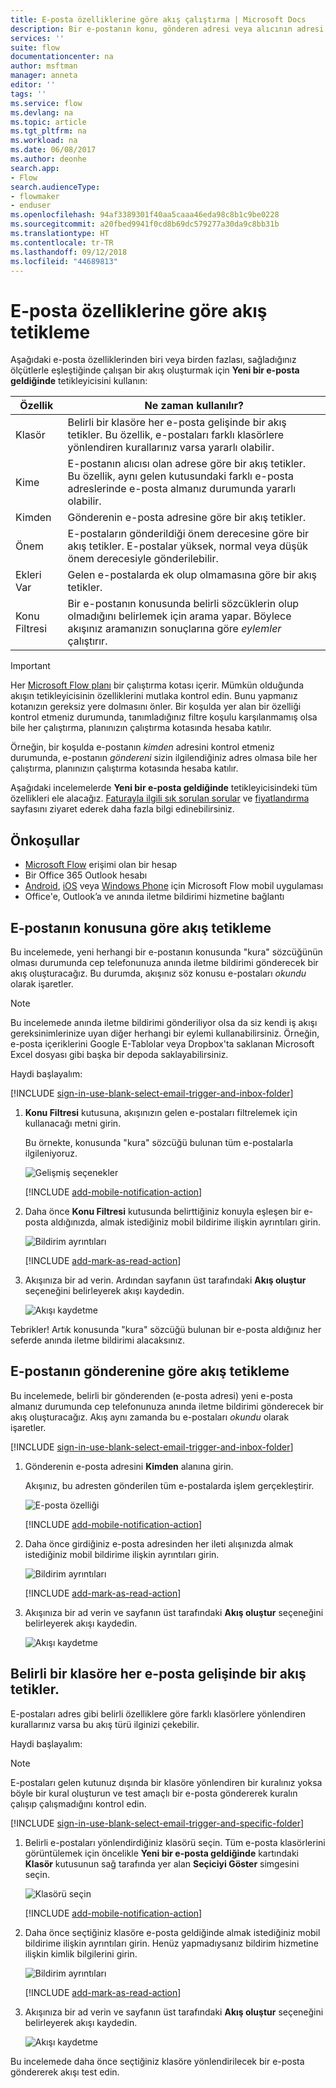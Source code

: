 ```yaml
---
title: E-posta özelliklerine göre akış çalıştırma | Microsoft Docs
description: Bir e-postanın konu, gönderen adresi veya alıcının adresi gibi özelliklerine göre bir akış başlatın.
services: ''
suite: flow
documentationcenter: na
author: msftman
manager: anneta
editor: ''
tags: ''
ms.service: flow
ms.devlang: na
ms.topic: article
ms.tgt_pltfrm: na
ms.workload: na
ms.date: 06/08/2017
ms.author: deonhe
search.app:
- Flow
search.audienceType:
- flowmaker
- enduser
ms.openlocfilehash: 94af3389301f40aa5caaa46eda98c8b1c9be0228
ms.sourcegitcommit: a20fbed9941f0cd8b69dc579277a30da9c8bb31b
ms.translationtype: HT
ms.contentlocale: tr-TR
ms.lasthandoff: 09/12/2018
ms.locfileid: "44689813"
---
```

# <a name="trigger-a-flow-based-on-email-properties"></a>E-posta özelliklerine göre akış tetikleme
Aşağıdaki e-posta özelliklerinden biri veya birden fazlası, sağladığınız ölçütlerle eşleştiğinde çalışan bir akış oluşturmak için **Yeni bir e-posta geldiğinde** tetikleyicisini kullanın:

| Özellik | Ne zaman kullanılır? |
| --- | --- |
| Klasör |Belirli bir klasöre her e-posta gelişinde bir akış tetikler. Bu özellik, e-postaları farklı klasörlere yönlendiren kurallarınız varsa yararlı olabilir. |
| Kime |E-postanın alıcısı olan adrese göre bir akış tetikler. Bu özellik, aynı gelen kutusundaki farklı e-posta adreslerinde e-posta almanız durumunda yararlı olabilir. |
| Kimden |Gönderenin e-posta adresine göre bir akış tetikler. |
| Önem |E-postaların gönderildiği önem derecesine göre bir akış tetikler. E-postalar yüksek, normal veya düşük önem derecesiyle gönderilebilir. |
| Ekleri Var |Gelen e-postalarda ek olup olmamasına göre bir akış tetikler. |
| Konu Filtresi |Bir e-postanın konusunda belirli sözcüklerin olup olmadığını belirlemek için arama yapar. Böylece akışınız aramanızın sonuçlarına göre *eylemler* çalıştırır. |

> [!IMPORTANT]
> Her [Microsoft Flow planı](https://flow.microsoft.com/pricing/) bir çalıştırma kotası içerir. Mümkün olduğunda akışın tetikleyicisinin özelliklerini mutlaka kontrol edin. Bunu yapmanız kotanızın gereksiz yere dolmasını önler. Bir koşulda yer alan bir özelliği kontrol etmeniz durumunda, tanımladığınız filtre koşulu karşılanmamış olsa bile her çalıştırma, planınızın çalıştırma kotasında hesaba katılır. 

Örneğin, bir koşulda e-postanın *kimden* adresini kontrol etmeniz durumunda, e-postanın *göndereni* sizin ilgilendiğiniz adres olmasa bile her çalıştırma, planınızın çalıştırma kotasında hesaba katılır.
> 
> 

Aşağıdaki incelemelerde **Yeni bir e-posta geldiğinde** tetikleyicisindeki tüm özellikleri ele alacağız. [Faturayla ilgili sık sorulan sorular](billing-questions.md#what-counts-as-a-run) ve [fiyatlandırma](https://ms.flow.microsoft.com/pricing/) sayfasını ziyaret ederek daha fazla bilgi edinebilirsiniz.

## <a name="prerequisites"></a>Önkoşullar
* [Microsoft Flow](https://flow.microsoft.com) erişimi olan bir hesap
* Bir Office 365 Outlook hesabı
* [Android](https://aka.ms/flowmobiledocsandroid), [iOS](https://aka.ms/flowmobiledocsios) veya [Windows Phone](https://aka.ms/flowmobilewindows) için Microsoft Flow mobil uygulaması
* Office'e, Outlook’a ve anında iletme bildirimi hizmetine bağlantı

## <a name="trigger-a-flow-based-on-an-emails-subject"></a>E-postanın konusuna göre akış tetikleme
Bu incelemede, yeni herhangi bir e-postanın konusunda "kura" sözcüğünün olması durumunda cep telefonunuza anında iletme bildirimi gönderecek bir akış oluşturacağız. Bu durumda, akışınız söz konusu e-postaları *okundu* olarak işaretler.

>[!NOTE]
>Bu incelemede anında iletme bildirimi gönderiliyor olsa da siz kendi iş akışı gereksinimlerinize uyan diğer herhangi bir eylemi kullanabilirsiniz. Örneğin, e-posta içeriklerini Google E-Tablolar veya Dropbox'ta saklanan Microsoft Excel dosyası gibi başka bir depoda saklayabilirsiniz.

Haydi başlayalım:

[!INCLUDE [sign-in-use-blank-select-email-trigger-and-inbox-folder](includes/sign-in-use-blank-select-email-trigger-and-inbox-folder.md)]

1. **Konu Filtresi** kutusuna, akışınızın gelen e-postaları filtrelemek için kullanacağı metni girin.
   
     Bu örnekte, konusunda "kura" sözcüğü bulunan tüm e-postalarla ilgileniyoruz.
   
    ![Gelişmiş seçenekler](./media/email-triggers/email-triggers-subject-text.png)

    [!INCLUDE [add-mobile-notification-action](includes/add-mobile-notification-action.md)]

1. Daha önce **Konu Filtresi** kutusunda belirttiğiniz konuyla eşleşen bir e-posta aldığınızda, almak istediğiniz mobil bildirime ilişkin ayrıntıları girin.
   
    ![Bildirim ayrıntıları](./media/email-triggers/email-triggers-4.png)

    [!INCLUDE [add-mark-as-read-action](includes/add-mark-as-read-action.md)]

1. Akışınıza bir ad verin. Ardından sayfanın üst tarafındaki **Akış oluştur** seçeneğini belirleyerek akışı kaydedin.
   
    ![Akışı kaydetme](./media/email-triggers/email-triggers-subject-notification.png)

Tebrikler! Artık konusunda "kura" sözcüğü bulunan bir e-posta aldığınız her seferde anında iletme bildirimi alacaksınız.

## <a name="trigger-a-flow-based-on-an-emails-sender"></a>E-postanın gönderenine göre akış tetikleme
Bu incelemede, belirli bir gönderenden (e-posta adresi) yeni e-posta almanız durumunda cep telefonunuza anında iletme bildirimi gönderecek bir akış oluşturacağız. Akış aynı zamanda bu e-postaları *okundu* olarak işaretler.

[!INCLUDE [sign-in-use-blank-select-email-trigger-and-inbox-folder](includes/sign-in-use-blank-select-email-trigger-and-inbox-folder.md)]

1. Gönderenin e-posta adresini **Kimden** alanına girin. 
   
     Akışınız, bu adresten gönderilen tüm e-postalarda işlem gerçekleştirir.
   
    ![E-posta özelliği](./media/email-triggers/email-triggers-from.png)

    [!INCLUDE [add-mobile-notification-action](includes/add-mobile-notification-action.md)]

1. Daha önce girdiğiniz e-posta adresinden her ileti alışınızda almak istediğiniz mobil bildirime ilişkin ayrıntıları girin.
   
    ![Bildirim ayrıntıları](./media/email-triggers/email-triggers-sender-notification.png)

    [!INCLUDE [add-mark-as-read-action](includes/add-mark-as-read-action.md)]

1. Akışınıza bir ad verin ve sayfanın üst tarafındaki **Akış oluştur** seçeneğini belirleyerek akışı kaydedin.
   
    ![Akışı kaydetme](./media/email-triggers/email-triggers-sender-5.png)

## <a name="trigger-a-flow-when-emails-arrive-in-a-specific-folder"></a>Belirli bir klasöre her e-posta gelişinde bir akış tetikler.
E-postaları adres gibi belirli özelliklere göre farklı klasörlere yönlendiren kurallarınız varsa bu akış türü ilginizi çekebilir.

Haydi başlayalım:

> [!NOTE]
> E-postaları gelen kutunuz dışında bir klasöre yönlendiren bir kuralınız yoksa böyle bir kural oluşturun ve test amaçlı bir e-posta göndererek kuralın çalışıp çalışmadığını kontrol edin.
> 
> 

[!INCLUDE [sign-in-use-blank-select-email-trigger-and-specific-folder](includes/sign-in-use-blank-select-email-trigger-and-specific-folder.md)]

1. Belirli e-postaları yönlendirdiğiniz klasörü seçin. Tüm e-posta klasörlerini görüntülemek için öncelikle **Yeni bir e-posta geldiğinde** kartındaki **Klasör** kutusunun sağ tarafında yer alan **Seçiciyi Göster** simgesini seçin.
   
    ![Klasörü seçin](./media/email-triggers/email-triggers-2.png)

    [!INCLUDE [add-mobile-notification-action](includes/add-mobile-notification-action.md)]

1. Daha önce seçtiğiniz klasöre e-posta geldiğinde almak istediğiniz mobil bildirime ilişkin ayrıntıları girin. Henüz yapmadıysanız bildirim hizmetine ilişkin kimlik bilgilerini girin.
   
    ![Bildirim ayrıntıları](./media/email-triggers/email-triggers-folder-notification.png)

    [!INCLUDE [add-mark-as-read-action](includes/add-mark-as-read-action.md)]

1. Akışınıza bir ad verin ve sayfanın üst tarafındaki **Akış oluştur** seçeneğini belirleyerek akışı kaydedin.
   
    ![Akışı kaydetme](./media/email-triggers/email-triggers-7.png)

Bu incelemede daha önce seçtiğiniz klasöre yönlendirilecek bir e-posta göndererek akışı test edin.

